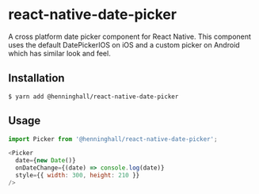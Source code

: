 # react-native-date-picker

A cross platform date picker component for React Native. This component uses the default DatePickerIOS on iOS and a custom picker on Android which has similar look and feel. 

## Installation

`$ yarn add @henninghall/react-native-date-picker`

## Usage

```js
import Picker from '@henninghall/react-native-date-picker';

<Picker
  date={new Date()}
  onDateChange={(date) => console.log(date)}
  style={{ width: 300, height: 210 }}
/>

```
